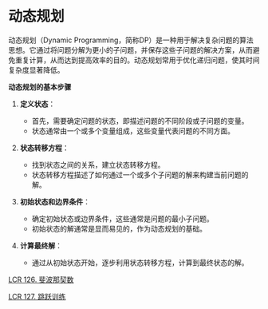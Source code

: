 # 动态规划

动态规划（Dynamic Programming，简称DP）是一种用于解决复杂问题的算法思想。它通过将问题分解为更小的子问题，并保存这些子问题的解决方案，从而避免重复计算，从而达到提高效率的目的。动态规划常用于优化递归问题，使其时间复杂度显著降低。

**动态规划的基本步骤**

1. **定义状态**：
   - 首先，需要确定问题的状态，即描述问题的不同阶段或子问题的变量。
    - 状态通常由一个或多个变量组成，这些变量代表问题的不同方面。
2. **状态转移方程**：
   - 找到状态之间的关系，建立状态转移方程。
    - 状态转移方程描述了如何通过一个或多个子问题的解来构建当前问题的解。
3. **初始状态和边界条件**：
   
    - 确定初始状态或边界条件，这些通常是问题的最小子问题。
    - 初始状态的解通常是显而易见的，作为动态规划的基础。
4. **计算最终解**：
   
    - 通过从初始状态开始，逐步利用状态转移方程，计算到最终状态的解。

[LCR 126. 斐波那契数](https://leetcode.cn/problems/fei-bo-na-qi-shu-lie-lcof/)

[LCR 127. 跳跃训练](https://leetcode.cn/problems/qing-wa-tiao-tai-jie-wen-ti-lcof/)




